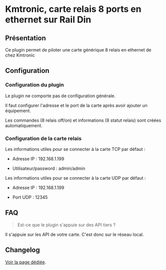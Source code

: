 # Kmtronic, carte relais 8 ports en ethernet sur Rail Din

## Présentation

Ce plugin permet de piloter une carte générique 8 relais en ethernet de chez Kmtronic

## Configuration

### Configuration du plugin

Le plugin ne comporte pas de configuration générale.

Il faut configurer l'adresse et le port de la carte après avoir ajouter un équipement.

Les commandes (8 relais off/on) et informations (8 statut relais) sont créées automatiquement.

### Configuration de la carte relais

Les informations utiles pour se connecter à la carte TCP par défaut :

  * Adresse IP : 192.168.1.199

  * Utilisateur/password : admin/admin

Les informations utiles pour se connecter à la carte UDP par défaut :

  * Adresse IP : 192.168.1.199

  * Port UDP : 12345

## FAQ

> Est-ce que le plugin s'appuie sur des API tiers ?

Il s'appuie sur les API de votre carte. C'est donc sur le réseau local.

## Changelog

[Voir la page dédiée](changelog.md).
